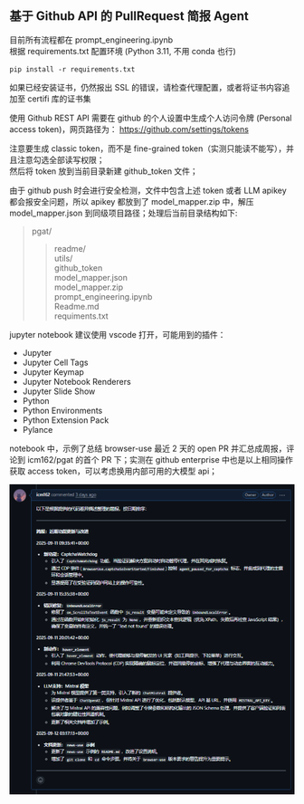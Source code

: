 ## 基于 Github API 的 PullRequest 简报 Agent

目前所有流程都在 prompt_engineering.ipynb  
根据 requirements.txt 配置环境 (Python 3.11, 不用 conda 也行)
```shell
pip install -r requirements.txt
```
如果已经安装证书，仍然报出 SSL 的错误，请检查代理配置，或者将证书内容追加至 certifi 库的证书集

使用 Github REST API 需要在 github 的个人设置中生成个人访问令牌 (Personal access token)，网页路径为： https://github.com/settings/tokens

注意要生成 classic token，而不是 fine-grained token（实测只能读不能写），并且注意勾选全部读写权限；  
然后将 token 放到当前目录新建 github_token 文件；  

由于 github push 时会进行安全检测，文件中包含上述 token 或者 LLM apikey 都会报安全问题，所以 apikey 都放到了 model_mapper.zip 中，解压 model_mapper.json 到同级项目路径；处理后当前目录结构如下:

> pgat/
>> readme/  
>> utils/  
>> github_token  
>> model_mapper.json  
>> model_mapper.zip  
>> prompt_engineering.ipynb  
>> Readme.md  
>> requiments.txt

jupyter notebook 建议使用 vscode 打开，可能用到的插件：

- Jupyter
- Jupyter Cell Tags
- Jupyter Keymap
- Jupyter Notebook Renderers
- Jupyter Slide Show
- Python
- Python Environments
- Python Extension Pack
- Pylance

notebook 中，示例了总结 browser-use 最近 2 天的 open PR 并汇总成周报，评论到 icm162/pgat 的首个 PR 下；实测在 github enterprise 中也是以上相同操作获取 access token，可以考虑换用内部可用的大模型 api；

![comment_sample](readme/comment_sample.png)

